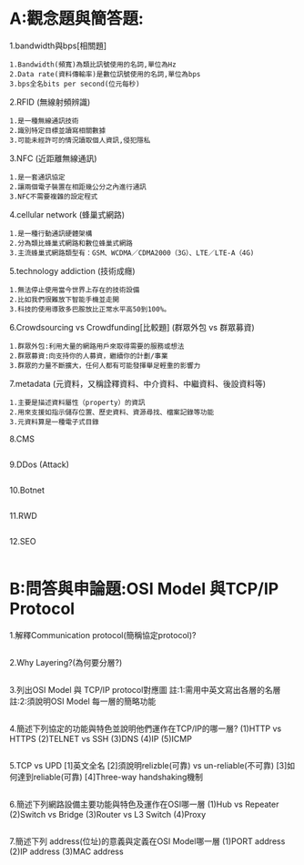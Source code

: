 # A:觀念題與簡答題:

1.bandwidth與bps[相關題]
```
1.Bandwidth(頻寬)為類比訊號使用的名詞,單位為Hz
2.Data rate(資料傳輸率)是數位訊號使用的名詞,單位為bps
3.bps全名bits per second(位元每秒)
```
2.RFID (無線射頻辨識)
```
1.是一種無線通訊技術
2.識別特定目標並讀寫相關數據
3.可能未經許可的情況讀取個人資訊,侵犯隱私
```
3.NFC (近距離無線通訊)
```
1.是一套通訊協定
2.讓兩個電子裝置在相距幾公分之內進行通訊
3.NFC不需要複雜的設定程式
```
4.cellular network (蜂巢式網路)
```
1.是一種行動通訊硬體架構
2.分為類比蜂巢式網路和數位蜂巢式網路
3.主流蜂巢式網路類型有：GSM、WCDMA／CDMA2000（3G）、LTE／LTE-A（4G)
```
5.technology addiction (技術成癮)
```
1.無法停止使用當今世界上存在的技術設備
2.比如我們很難放下智能手機並走開
3.科技的使用導致多巴胺放比正常水平高50到100%。
```
6.Crowdsourcing vs Crowdfunding[比較題] (群眾外包 vs 群眾募資)
```
1.群眾外包:利用大量的網路用戶來取得需要的服務或想法
2.群眾募資:向支持你的人募資，繼續你的計劃/事業
3.群眾的力量不斷擴大，任何人都有可能發揮舉足輕重的影響力
```
7.metadata (元資料，又稱詮釋資料、中介資料、中繼資料、後設資料等)
```
1.主要是描述資料屬性（property）的資訊
2.用來支援如指示儲存位置、歷史資料、資源尋找、檔案記錄等功能
3.元資料算是一種電子式目錄
```
8.CMS
```
```
9.DDos (Attack)
```
```
10.Botnet
```
```
11.RWD
```
```
12.SEO
```
```

# B:問答與申論題:OSI Model 與TCP/IP Protocol

1.解釋Communication protocol(簡稱協定protocol)?
```
```
2.Why Layering?(為何要分層?)
```
```
3.列出OSI Model 與 TCP/IP protocol對應圖
 註:1:需用中英文寫出各層的名層
 註:2:須說明OSI Model 每一層的簡略功能
```
```
4.簡述下列協定的功能與特色並說明他們運作在TCP/IP的哪一層?
(1)HTTP vs HTTPS (2)TELNET vs SSH (3)DNS (4)IP (5)ICMP
```
```
5.TCP vs UPD
[1]英文全名
[2]須說明relizble(可靠) vs un-reliable(不可靠)
[3]如何達到reliable(可靠)
[4]Three-way handshaking機制
```
```
6.簡述下列網路設備主要功能與特色及運作在OSI哪一層
(1)Hub vs Repeater (2)Switch vs Bridge (3)Router vs L3 Switch (4)Proxy
```
```
7.簡述下列 address(位址)的意義與定義在OSI Model哪一層
(1)PORT address (2)IP address (3)MAC address
```
```
